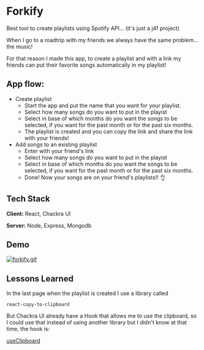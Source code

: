 # Forkify

Best tool to create playlists using Spotify API... (it's just a j4f project)

When I go to a roadtrip with my friends we always have the same problem... the music!

For that reason I made this app, to create a playlist and with a link my friends can put their favorite songs automatically in my playlist!

## App flow:

* Create playlist
  * Start the app and put the name that you want for your playlist.
  * Select how many songs do you want to put in the playist
  * Select in base of which months do you want the songs to be selected, if you want for the past month or for the past six months.
  * The playlist is created and you can copy the link and share the link with your friends!
* Add songs to an existing playlist
  * Enter with your friend's link
  * Select how many songs do you want to put in the playist
  * Select in base of which months do you want the songs to be selected, if you want for the past month or for the past six months.
  * Done! Now your songs are on your friend's playlists!! 👌
## Tech Stack

**Client:** React, Chackra UI

**Server:** Node, Express, Mongodb


## Demo

[![forkify.gif](https://s10.gifyu.com/images/forkify.gif)](https://gifyu.com/image/SSUVa)


## Lessons Learned
In the last page when the playlist is created I use a library called
```
react-copy-to-clipboard
```
But Chackra UI already have a Hook that allows me to use the clipboard, so I could use that instead of using another library
but I didn't know at that time, the hook is:

[useClipboard](https://chakra-ui.com/docs/hooks/use-clipboard)


